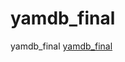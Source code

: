 # yamdb_final
yamdb_final
[yamdb_final](https://github.com/gilions/yamdb_final/actions/workflows/yamdb_workflow.yaml/badge.svg)
